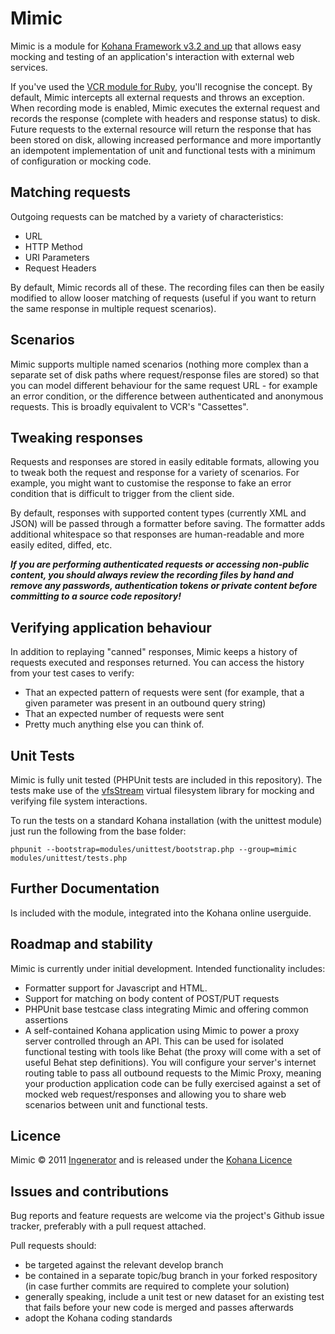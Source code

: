 # Mimic

Mimic is a module for [Kohana Framework v3.2 and up](http://kohanaframework.org)
that allows easy mocking and testing of an application's interaction with external
web services.

If you've used the [VCR module for Ruby](https://github.com/myronmarston/vcr),
you'll recognise the concept. By default,
Mimic intercepts all external requests and throws an exception. When recording mode
is enabled, Mimic executes the external request and records the response (complete
with headers and response status) to disk. Future requests to the external resource
will return the response that has been stored on disk, allowing increased performance
and more importantly an idempotent implementation of unit and functional tests with
a minimum of configuration or mocking code.

## Matching requests
Outgoing requests can be matched by a variety of characteristics:

* URL
* HTTP Method
* URI Parameters
* Request Headers

By default, Mimic records all of these. The recording files can then be easily
modified to allow looser matching of requests (useful if you want to return the
same response in multiple request scenarios).

## Scenarios
Mimic supports multiple named scenarios (nothing more complex than a separate
set of disk paths where request/response files are stored) so that you can model
different behaviour for the same request URL - for example an error condition, or
the difference between authenticated and anonymous requests. This is broadly
equivalent to VCR's "Cassettes".

## Tweaking responses
Requests and responses are stored in easily editable formats, allowing you to tweak
both the request and response for a variety of scenarios. For example, you might
want to customise the response to fake an error condition that is difficult
to trigger from the client side.

By default, responses with supported content types (currently XML and JSON) will
be passed through a formatter before saving. The formatter adds additional whitespace
so that responses are human-readable and more easily edited, diffed, etc.

***If you are performing authenticated requests or accessing non-public content,
you should always review the recording files by hand and remove any passwords,
authentication tokens or private content before committing to a source code
repository!***

## Verifying application behaviour
In addition to replaying "canned" responses, Mimic keeps a history of requests
executed and responses returned. You can access the history from your test cases
to verify:

* That an expected pattern of requests were sent (for example, that a given
  parameter was present in an outbound query string)
* That an expected number of requests were sent
* Pretty much anything else you can think of.

## Unit Tests
Mimic is fully unit tested (PHPUnit tests are included in this repository). The
tests make use of the [vfsStream](https://github.com/mikey179/vfsStream)
virtual filesystem library for mocking and verifying file system interactions.

To run the tests on a standard Kohana installation (with the unittest module)
just run the following from the base folder:

    phpunit --bootstrap=modules/unittest/bootstrap.php --group=mimic modules/unittest/tests.php

## Further Documentation
Is included with the module, integrated into the Kohana online userguide.

## Roadmap and stability
Mimic is currently under initial development. Intended functionality includes:

* Formatter support for Javascript and HTML.
* Support for matching on body content of POST/PUT requests
* PHPUnit base testcase class integrating Mimic and offering common assertions
* A self-contained Kohana application using Mimic to power a proxy server controlled
  through an API. This can be used for isolated functional testing with tools like
  Behat (the proxy will come with a set of useful Behat step definitions). You will
  configure your server's internet routing table to pass all outbound requests to
  the Mimic Proxy, meaning your production application code can be fully exercised
  against a set of mocked web request/responses and allowing you to share web scenarios
  between unit and functional tests.


## Licence
Mimic &copy; 2011 [Ingenerator](http://www.ingenerator.com) and is
released under the [Kohana Licence](http://kohanaframework.org/licence)

## Issues and contributions
Bug reports and feature requests are welcome via the project's Github issue tracker,
preferably with a pull request attached.

Pull requests should:

* be targeted against the relevant develop branch
* be contained in a separate topic/bug branch in your forked respository (in case
  further commits are required to complete your solution)
* generally speaking, include a unit test or new dataset for an existing test that
  fails before your new code is merged and passes afterwards
* adopt the Kohana coding standards